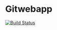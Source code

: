 # Gitwebapp
[![Build Status](https://dev.azure.com/AlanDemoOrg/SecondAgileProject/_apis/build/status/AlanDemoOrg.Gitwebapp?branchName=master)](https://dev.azure.com/AlanDemoOrg/SecondAgileProject/_build/latest?definitionId=3&branchName=master)
